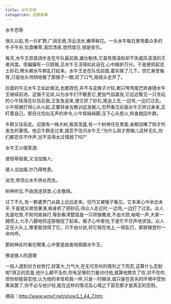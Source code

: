 ```yaml
---
title: 水牛忍辱
categories: 因果故事
---
```


	   
水牛忍辱

很久以前,有一片旷野,广阔无垠,浮云流水,嫩草鲜花。一头水牛每日里带着众多的牛子牛孙,饥食嫩草,渴饮清泉,悠然度日,很是安乐。

每天,水牛王昂首阔步走在牛队最前面,雄壮魁伟,它虽性情温和却不失威风凛凛的王者风度。但偏偏有一只猕猴,见水牛王活得如此自在,心中嫉妒万分。于是便抓起泥土砂石,劈头朝水牛群乱打起来。水牛王走在队伍前面,着实挨了几下。但它身受侮辱,只是抬头怜悯地看了那猴子一眼,叹了口气,摇摇头走开了。

后面的牛见水牛王如此做法,也都效仿,并不与这猴子计较,都只甩甩尾巴转身随水牛王继续前进。这猴子见状,以为水牛们不敢惹它,更加气焰嚣张,它远远瞥见一只贪玩的小牛犊落在队伍后面,正急急追来,便又抓了砂石,尾追上去,一边骂,一边打过去。小牛犊被打得心头火起,正要转身去教训这泼猴儿,忽然看见前面水牛王转过身来,正盯着自己。那目光恰似无声的命令,小牛犊跺跺脚,压下心头怒火,转身跑回牛群。

牛群又往前走。迎面有一株大树,极其茂盛,有一个树神住在里面,亲眼目睹了刚才所发生的事情。他见牛群走过来,就忍不住问水牛王:“为什么刚才那猴儿这样无礼,你们都忍住不作声,岂不显得太过懦弱了吗?”

水牛王以偈答道:

彼轻辱毁我,又当加施人;

彼人当加报,尔乃得牲患。

说完,带领众水牛扬长而去。

树神听后,不由连连颔首,心生敬佩。

过了不久,有一群婆罗门从路上远远走来。恰巧又被猴子看见。它本来心中余忿未平,于是就又故伎重演,俯身抓了把砂石,待众人走近时,一边骂,一边打了过去。众人先是吃惊,不知何故挨打,等到看清楚竟是一只顽猴撒泼,不由大怒,呦喝一声,大家一拥而上,七手八脚地将这猕猴捉了起来。猴子心中害怕,于是忙不住声地求饶。众人正在火头上,哪里能饶得了它。只不由分说,将它按在地上,一顿乱打。那猕猴登时一命呜呼。

那树神此时看在眼里,心中更是由衷地佩服水牛王。

佛说做人的道理

一般人遇到对方权势打,财富大,力气大,在无可奈何的情形之下而忍,这算什么忍耐呢?真正的忍是,他什么都不及你,你有足够的力量对付他,就算他欺负了你,对不住你,但你却能容忍他,认为他的本性和我一样,只是一时糊涂,或只是在恶劣的环境中受到熏染罢了,你不必与他计较,能在这样的情况及心境之下容忍那才是真正的忍耐。


摘自：http://www.wmxf.net/show3_1_44_7.htm